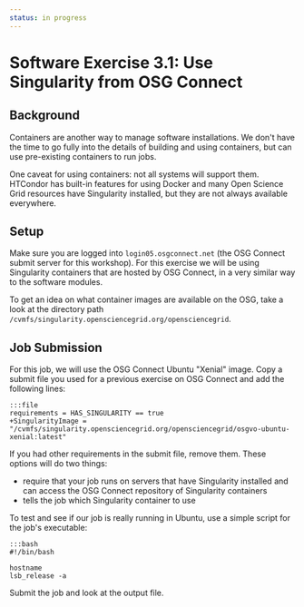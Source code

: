 ```yaml
---
status: in progress
---
```


<style type="text/css"> pre em { font-style: normal; background-color: yellow; } pre strong { font-style: normal; font-weight: bold; color: \#008; } </style>

Software Exercise 3.1: Use Singularity from OSG Connect
============================================================

Background
----------

Containers are another way to manage software installations. We don't have the time to go fully into the details of building and using containers, but can use pre-existing containers to run jobs. 

One caveat for using containers: not all systems will support them. HTCondor has built-in features for using Docker and many Open Science Grid resources have Singularity installed, but they are not always available everywhere. 

Setup
-----

Make sure you are logged into `login05.osgconnect.net` (the OSG Connect submit server for this workshop).  For this exercise we will be using Singularity containers that are hosted by OSG Connect, in a very similar way to the software modules. 

To get an idea on what container images are available on the OSG, take a look at the directory path `/cvmfs/singularity.opensciencegrid.org/opensciencegrid`.  

Job Submission
--------------

For this job, we will use the OSG Connect Ubuntu "Xenial" image. Copy a submit file you used for a previous exercise on OSG Connect and add the following lines: 

	:::file
	requirements = HAS_SINGULARITY == true
	+SingularityImage = "/cvmfs/singularity.opensciencegrid.org/opensciencegrid/osgvo-ubuntu-xenial:latest"

If you had other requirements in the submit file, remove them. These options will do two things: 

* require that your job runs on servers that have Singularity installed and can access the OSG Connect repository of Singularity containers
* tells the job which Singularity container to use

To test and see if our job is really running in Ubuntu, use a simple script for the job's executable: 

	:::bash
	#!/bin/bash
	
	hostname
	lsb_release -a

Submit the job and look at the output file. 

